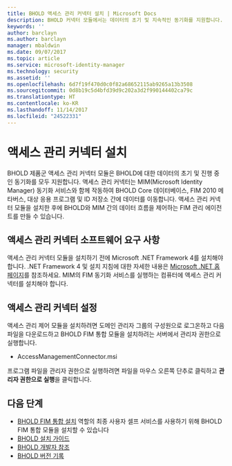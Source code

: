 ```yaml
---
title: BHOLD 액세스 관리 커넥터 설치 | Microsoft Docs
description: BHOLD 커넥터 모듈에서는 데이터의 초기 및 지속적인 동기화를 지원합니다.
keywords: ''
author: barclayn
ms.author: barclayn
manager: mbaldwin
ms.date: 09/07/2017
ms.topic: article
ms.service: microsoft-identity-manager
ms.technology: security
ms.assetid: ''
ms.openlocfilehash: 6d7f19f470d0c0f82a68652115ab9265a13b3508
ms.sourcegitcommit: 0d8b19c5d4bfd39d9c202a3d2f990144402ca79c
ms.translationtype: HT
ms.contentlocale: ko-KR
ms.lasthandoff: 11/14/2017
ms.locfileid: "24522331"
---
```

# <a name="access-management-connector-installation"></a>액세스 관리 커넥터 설치

BHOLD 제품군 액세스 관리 커넥터 모듈은 BHOLD에 대한 데이터의 초기 및 진행 중인 동기화를 모두 지원합니다. 액세스 관리 커넥터는 MIM(Microsoft Identity Manager) 동기화 서비스와 함께 작동하여 BHOLD Core 데이터베이스, FIM 2010 메타버스, 대상 응용 프로그램 및 ID 저장소 간에 데이터를 이동합니다. 액세스 관리 커넥터 모듈을 설치한 후에 BHOLD와 MIM 간의 데이터 흐름을 제어하는 FIM 관리 에이전트를 만들 수 있습니다.

## <a name="access-management-connector-software-requirements"></a>액세스 관리 커넥터 소프트웨어 요구 사항

액세스 관리 커넥터 모듈을 설치하기 전에 Microsoft .NET Framework 4를 설치해야 합니다. .NET Framework 4 및 설치 지침에 대한 자세한 내용은 [Microsoft .NET 홈페이지](http://www.microsoft.com/net)를 참조하세요.
MIM의 FIM 동기화 서비스를 실행하는 컴퓨터에 액세스 관리 커넥터를 설치해야 합니다.

## <a name="access-management-connector-setup"></a>액세스 관리 커넥터 설정

액세스 관리 제어 모듈을 설치하려면 도메인 관리자 그룹의 구성원으로 로그온하고 다음 파일을 다운로드하고 BHOLD FIM 통합 모듈을 설치하려는 서버에서 관리자 권한으로 실행합니다.

- AccessManagementConnector.msi

프로그램 파일을 관리자 권한으로 실행하려면 파일을 마우스 오른쪽 단추로 클릭하고 **관리자 권한으로 실행**을 클릭합니다.

## <a name="next-steps"></a>다음 단계

- [BHOLD FIM 통합 설치](https://technet.microsoft.com/library/jj134093(v=ws.10).aspx) 역할의 최종 사용자 셀프 서비스를 사용하기 위해 BHOLD FIM 통합 모듈을 설치할 수 있습니다
- [BHOLD 설치 가이드](bhold-installation-guide.md)
- [BHOLD 개발자 참조](../reference/mim2016-bhold-developer-reference.md)
- [BHOLD 버전 기록](../reference/version-bhold-history.md)